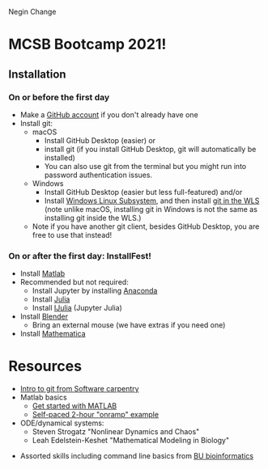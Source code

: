 Negin Change
# MCSB Bootcamp 2021!

## Installation

### On or before the first day

* Make a [GitHub account](https://github.com/join) if you don't already have one
* Install git:
    - macOS
        - Install GitHub Desktop (easier) or
        - install git (if you install GitHub Desktop, git will automatically be installed)
        - You can also use git from the terminal but you might run into password authentication issues.
    - Windows
        - Install GitHub Desktop (easier but less full-featured) and/or
        - Install [Windows Linux Subsystem](https://docs.microsoft.com/en-us/windows/wsl/install-win10), and then install [git in the WLS](https://docs.microsoft.com/en-us/windows/wsl/tutorials/wsl-git) (note unlike macOS, installing git in Windows is not the same as installing git inside the WLS.)
    - Note if you have another git client, besides GitHub Desktop, you are free to use that instead!


### On or after the first day: InstallFest!

- Install [Matlab](https://www.oit.uci.edu/help/matlab/)
- Recommended but not required:
    - Install Jupyter by installing [Anaconda](https://www.anaconda.com/products/individual)
    - Install [Julia](https://julialang.org/)
    - Install [IJulia](https://github.com/JuliaLang/IJulia.jl) (Jupyter Julia)
- Install [Blender](https://www.blender.org/)
    - Bring an external mouse (we have extras if you need one)
- Install [Mathematica](https://uci.service-now.com/kb_view.do?sysparm_article=KB0010917)


# Resources

- [Intro to git from Software carpentry](https://swcarpentry.github.io/git-novice/)
- Matlab basics
    - [Get started with MATLAB](https://www.mathworks.com/help/matlab/getting-started-with-matlab.html)
    - [Self-paced 2-hour "onramp" example](https://www.mathworks.com/learn/tutorials/matlab-onramp.html)
- ODE/dynamical systems:
    - Steven Strogatz "Nonlinear Dynamics and Chaos"
    - Leah Edelstein-Keshet "Mathematical Modeling in Biology"
* Assorted skills including command line basics from [BU bioinformatics](https://foundations-in-computational-skills.readthedocs.io/en/latest/)
